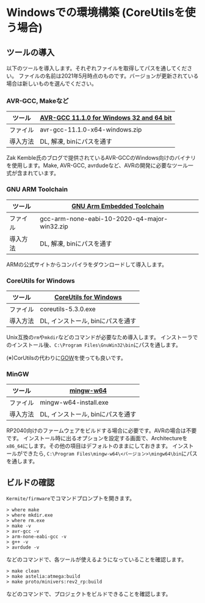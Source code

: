 # Windowsでの環境構築 (CoreUtilsを使う場合)

## ツールの導入

以下のツールを導入します。それぞれファイルを取得してパスを通してください。
ファイルの名前は2021年5月時点のものです。バージョンが更新されている場合は新しいものを選んでください。
### AVR-GCC, Makeなど
| ツール   | [AVR-GCC 11.1.0 for Windows 32 and 64 bit](https://blog.zakkemble.net/avr-gcc-builds/)   | 
| -------- | ------------------------------------------ | 
| ファイル | avr-gcc-11.1.0-x64-windows.zip             | 
| 導入方法 | DL, 解凍, binにパスを通す        | 

Zak Kemble氏のブログで提供されているAVR-GCCのWindows向けのバイナリを使用します。Make, AVR-GCC, avrdudeなど、AVRの開発に必要なツール一式が含まれています。

### GNU ARM Toolchain
| ツール   | [GNU Arm Embedded Toolchain](https://developer.arm.com/tools-and-software/open-source-software/developer-tools/gnu-toolchain/gnu-rm/downloads)    | 
| -------- | ------------------------------------------ | 
| ファイル | gcc-arm-none-eabi-10-2020-q4-major-win32.zip            | 
| 導入方法 | DL, 解凍, binにパスを通す        | 

ARMの公式サイトからコンパイラをダウンロードして導入します。

### CoreUtils for Windows
| ツール   | [CoreUtils for Windows](http://gnuwin32.sourceforge.net/packages/coreutils.htm)    | 
| -------- | ------------------------------------------ | 
| ファイル | coreutils-5.3.0.exe           | 
| 導入方法 | DL, インストール, binにパスを通す        | 

Unix互換の`rm`や`mkdir`などのコマンドが必要なため導入します。
インストーラでのインストール後、`C:\Program Files\GnuWin32\bin`にパスを通します。

(※)CorUtilsの代わりに[GOW](https://github.com/bmatzelle/gow)を使っても良いです。


### MinGW
| ツール   | [mingw-w64](http://mingw-w64.org/doku.php/download)    | 
| -------- | ------------------------------------------ | 
| ファイル | mingw-w64-install.exe          | 
| 導入方法 | DL, インストール, binにパスを通す        | 

RP2040向けのファームウェアをビルドする場合に必要です。AVRの場合は不要です。
インストール時に出るオプションを設定する画面で、Architectureを`x86_64`にします。その他の項目はデフォルトのままにしておきます。
インストールができたら, `C:\Program Files\mingw-w64\<バージョン>\mingw64\bin`にパスを通します。

## ビルドの確認

`Kermite/firmware`でコマンドプロンプトを開きます。
```
> where make
> where mkdir.exe
> where rm.exe
> make -v
> avr-gcc -v
> arm-none-eabi-gcc -v
> g++ -v
> avrdude -v
```
などのコマンドで、各ツールが使えるようになっていることを確認します。

```
> make clean
> make astelia:atmega:build
> make proto/minivers:rev2_rp:build
```
などのコマンドで、プロジェクトをビルドできることを確認します。